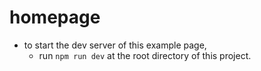# homepage

- to start the dev server of this example page, 
  - run `npm run dev` at the root directory of this project.
